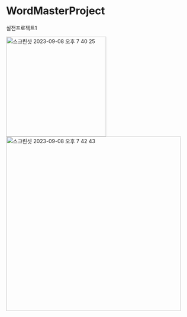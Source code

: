 # WordMasterProject
실전프로젝트1

<img width="270" alt="스크린샷 2023-09-08 오후 7 40 25" src="https://github.com/zzozzo0427/WordMasterProject/assets/126746783/e62d8063-4696-48ee-9469-9f3074b0bfaa">


<img width="472" alt="스크린샷 2023-09-08 오후 7 42 43" src="https://github.com/zzozzo0427/WordMasterProject/assets/126746783/e6ec7748-aa51-4740-a192-e60c756e8f51">
